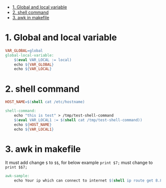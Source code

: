- [1. Global and local variable](#1-global-and-local-variable)
- [2. shell command](#2-shell-command)
- [3. awk in makefile](#3-awk-in-makefile)

# 1. Global and local variable

```Makefile
VAR_GLOBAL=global
global-local-variable:
	$(eval VAR_LOCAL := local)
	echo ${VAR_GLOBAL}
	echo ${VAR_LOCAL}
```

# 2. shell command

```Makefile
HOST_NAME=$(shell cat /etc/hostname)

shell-command:
	echo "this is test" > /tmp/test-shell-command
	$(eval VAR_LOCAL1 := $(shell cat /tmp/test-shell-command))
	echo ${HOST_NAME}
	echo ${VAR_LOCAL1}
```

# 3. awk in makefile

It must add change `$` to `$$`, for below example `print $7;` must change to `print $$7;`

```Makefile
awk-sample:
	echo Your ip which can connect to internet $(shell ip route get 8.8.8.8 | awk '{print $$7; exit}')
```